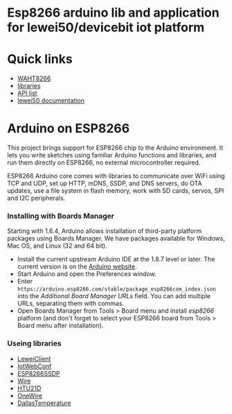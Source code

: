 Esp8266 arduino lib and application for lewei50/devicebit iot platform
===========================================

# Quick links

- [WAHT8266](https://github.com/lewei50/esp8266-arduino/WAHT8266)
- [libraries](https://github.com/lewei50/esp8266-arduino/libraries)
- [API list](https://www.lewei50.com/dev/apiList?version=1&sk=71)
- [lewei50 documentation](https://www.kancloud.cn/lewei50/lewei50-usermanual/811104)

# Arduino on ESP8266

This project brings support for ESP8266 chip to the Arduino environment. It lets you write sketches using familiar Arduino functions and libraries, and run them directly on ESP8266, no external microcontroller required.

ESP8266 Arduino core comes with libraries to communicate over WiFi using TCP and UDP, set up HTTP, mDNS, SSDP, and DNS servers, do OTA updates, use a file system in flash memory, work with SD cards, servos, SPI and I2C peripherals.

### Installing with Boards Manager

Starting with 1.6.4, Arduino allows installation of third-party platform packages using Boards Manager. We have packages available for Windows, Mac OS, and Linux (32 and 64 bit).

- Install the current upstream Arduino IDE at the 1.8.7 level or later. The current version is on the [Arduino website](https://www.arduino.cc/en/main/software).
- Start Arduino and open the Preferences window.
- Enter ```https://arduino.esp8266.com/stable/package_esp8266com_index.json``` into the *Additional Board Manager URLs* field. You can add multiple URLs, separating them with commas.
- Open Boards Manager from Tools > Board menu and install *esp8266* platform (and don't forget to select your ESP8266 board from Tools > Board menu after installation).

### Useing libraries

- [LeweiClient](https://github.com/lewei50/esp8266-arduino/libraries/LeweiClient)
- [IotWebConf](https://github.com/prampec/IotWebConf)
- [ESP8266SSDP](https://github.com/lewei50/esp8266-arduino/libraries/ESP8266SSDP)
- [Wire](https://www.arduino.cc/en/Reference/Wire)
- [HTU21D](https://github.com/enjoyneering/HTU21D)
- [OneWire](https://github.com/PaulStoffregen/OneWire)
- [DallasTemperature](https://github.com/milesburton/Arduino-Temperature-Control-Library)